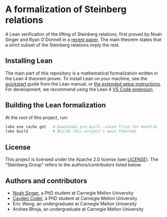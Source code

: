 # A formalization of Steinberg relations

A Lean verification of the lifting of Steinberg relations,
first proved by Noah Singer and Ryan O'Donnell in a [recent paper](https://arxiv.org/pdf/2411.05916).
The main theorem states that a strict subset of the Steinberg relations imply the rest.


## Installing Lean

The main part of this repository is a mathematical formalization written in the Lean 4 theorem prover.
To install Lean on your machine,
see the [quickstart](https://lean-lang.org/lean4/doc/quickstart.html) guide from the Lean manual,
or [the extended setup instructions](https://lean-lang.org/lean4/doc/setup.html).
For development,
we recommend using the Lean 4 [VS Code extension](https://github.com/leanprover/vscode-lean4).


## Building the Lean formalization

At the root of this project, run:
```bash
lake exe cache get   # Downloads pre-built .olean files for mathlib
lake build           # Builds this project's main theorems
```

## License

This project is licensed under the Apache 2.0 license (see [LICENSE](LICENSE)).
The "Steinberg Group" refers to the authors/contributors listed below.

## Authors and contributors

- [Noah Singer](https://noahsinger.org/), a PhD student at Carnegie Mellon University
- [Cayden Codel](https://crcodel.com), a PhD student at Carnegie Mellon University
- Eric Wang, an undergraduate at Carnegie Mellon University
- Arohee Bhoja, an undergraduate at Carnegie Mellon University
